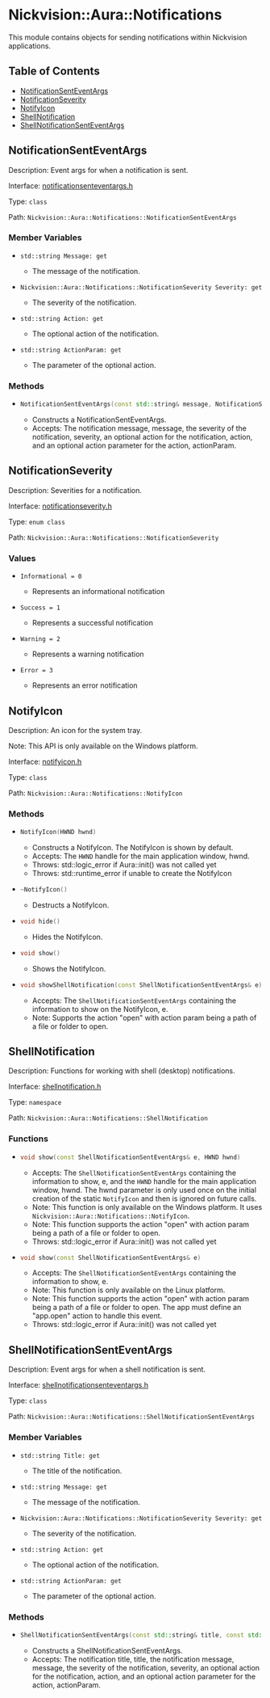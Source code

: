 # Nickvision::Aura::Notifications

This module contains objects for sending notifications within Nickvision applications.

## Table of Contents
- [NotificationSentEventArgs](#notificationsenteventargs)
- [NotificationSeverity](#notificationseverity)
- [NotifyIcon](#notifyicon)
- [ShellNotification](#shellnotification)
- [ShellNotificationSentEventArgs](#shellnotificationsenteventargs)

## NotificationSentEventArgs
Description: Event args for when a notification is sent.

Interface: [notificationsenteventargs.h](/include/notifications/notificationsenteventargs.h)

Type: `class`

Path: `Nickvision::Aura::Notifications::NotificationSentEventArgs`

### Member Variables
- ```
  std::string Message: get
  ```
    - The message of the notification.
- ```
  Nickvision::Aura::Notifications::NotificationSeverity Severity: get
  ```
    - The severity of the notification.
- ```
  std::string Action: get
  ```
    - The optional action of the notification.
- ```
  std::string ActionParam: get
  ```
    - The parameter of the optional action.

### Methods
- ```cpp
  NotificationSentEventArgs(const std::string& message, NotificationSeverity severity, const std::string& action = "", const std::string& actionParam = "")
  ``` 
    - Constructs a NotificationSentEventArgs.
    - Accepts: The notification message, message, the severity of the notification, severity, an optional action for the notification, action, and an optional action parameter for the action, actionParam.

## NotificationSeverity
Description: Severities for a notification.

Interface: [notificationseverity.h](/include/notifications/notificationseverity.h)

Type: `enum class`

Path: `Nickvision::Aura::Notifications::NotificationSeverity`

### Values
- ```
  Informational = 0
  ``` 
    - Represents an informational notification
- ```
  Success = 1
  ``` 
    - Represents a successful notification
- ```
  Warning = 2
  ``` 
    - Represents a warning notification
- ```
  Error = 3
  ``` 
    - Represents an error notification

## NotifyIcon
Description: An icon for the system tray.

Note: This API is only available on the Windows platform.

Interface: [notifyicon.h](/include/notifications/notifyicon.h)

Type: `class`

Path: `Nickvision::Aura::Notifications::NotifyIcon`

### Methods
- ```cpp
  NotifyIcon(HWND hwnd)
  ``` 
    - Constructs a NotifyIcon. The NotifyIcon is shown by default.
    - Accepts: The `HWND` handle for the main application window, hwnd.
    - Throws: std::logic_error if Aura::init() was not called yet 
    - Throws: std::runtime_error if unable to create the NotifyIcon
- ```cpp
  ~NotifyIcon()
  ``` 
    - Destructs a NotifyIcon.
- ```cpp
  void hide()
  ``` 
    - Hides the NotifyIcon.
- ```cpp
  void show()
  ``` 
    - Shows the NotifyIcon.
- ```cpp
  void showShellNotification(const ShellNotificationSentEventArgs& e)
  ``` 
    - Accepts: The `ShellNotificationSentEventArgs` containing the information to show on the NotifyIcon, e.
    - Note: Supports the action "open" with action param being a path of a file or folder to open.

## ShellNotification
Description: Functions for working with shell (desktop) notifications.

Interface: [shellnotification.h](/include/notifications/shellnotification.h)

Type: `namespace`

Path: `Nickvision::Aura::Notifications::ShellNotification`

### Functions
- ```cpp
  void show(const ShellNotificationSentEventArgs& e, HWND hwnd)
  ``` 
    - Accepts: The `ShellNotificationSentEventArgs` containing the information to show, e, and the `HWND` handle for the main application window, hwnd. The hwnd parameter is only used once on the initial creation of the static `NotifyIcon` and then is ignored on future calls.
    - Note: This function is only available on the Windows platform. It uses `Nickvision::Aura::Notifications::NotifyIcon`.
    - Note: This function supports the action "open" with action param being a path of a file or folder to open.
    - Throws: std::logic_error if Aura::init() was not called yet 
- ```cpp
  void show(const ShellNotificationSentEventArgs& e)
  ``` 
    - Accepts: The `ShellNotificationSentEventArgs` containing the information to show, e.
    - Note: This function is only available on the Linux platform.
    - Note: This function supports the action "open" with action param being a path of a file or folder to open. The app must define an "app.open" action to handle this event.
    - Throws: std::logic_error if Aura::init() was not called yet 

## ShellNotificationSentEventArgs
Description: Event args for when a shell notification is sent.

Interface: [shellnotificationsenteventargs.h](/include/notifications/shellnotificationsenteventargs.h)

Type: `class`

Path: `Nickvision::Aura::Notifications::ShellNotificationSentEventArgs`

### Member Variables
- ```
  std::string Title: get
  ```
    - The title of the notification.
- ```
  std::string Message: get
  ```
    - The message of the notification.
- ```
  Nickvision::Aura::Notifications::NotificationSeverity Severity: get
  ```
    - The severity of the notification.
- ```
  std::string Action: get
  ```
    - The optional action of the notification.
- ```
  std::string ActionParam: get
  ```
    - The parameter of the optional action.

### Methods
- ```cpp
  ShellNotificationSentEventArgs(const std::string& title, const std::string& message, NotificationSeverity severity, const std::string& action = "", const std::string& actionParam = "")
  ``` 
    - Constructs a ShellNotificationSentEventArgs.
    - Accepts: The notification title, title, the notification message, message, the severity of the notification, severity, an optional action for the notification, action, and an optional action parameter for the action, actionParam.